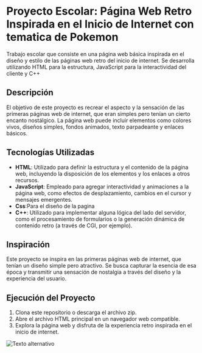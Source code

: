 # Proyecto Escolar: Página Web Retro Inspirada en el Inicio de Internet con tematica de Pokemon

Trabajo escolar que consiste en una página web básica inspirada en el diseño y estilo de las páginas web retro del inicio de internet. Se desarrolla utilizando HTML para la estructura, JavaScript para la interactividad del cliente y C++

## Descripción

El objetivo de este proyecto es recrear el aspecto y la sensación de las primeras páginas web de internet, que eran simples pero tenían un cierto encanto nostálgico. La página web puede incluir elementos como colores vivos, diseños simples, fondos animados, texto parpadeante y enlaces básicos.

## Tecnologías Utilizadas

- **HTML**: Utilizado para definir la estructura y el contenido de la página web, incluyendo la disposición de los elementos y los enlaces a otros recursos.
- **JavaScript**: Empleado para agregar interactividad y animaciones a la página web, como efectos de desplazamiento, cambios en el cursor y mensajes emergentes.
- **Css**:Para el diseño de la pagina
- **C++**: Utilizado para implementar alguna lógica del lado del servidor, como el procesamiento de formularios o la generación dinámica de contenido retro (a través de CGI, por ejemplo).

## Inspiración

Este proyecto se inspira en las primeras páginas web de internet, que tenían un diseño simple pero atractivo. Se busca capturar la esencia de esa época y transmitir una sensación de nostalgia a través del diseño y la experiencia del usuario.

## Ejecución del Proyecto

1. Clona este repositorio o descarga el archivo zip.
2. Abre el archivo HTML principal en un navegador web compatible.
3. Explora la página web y disfruta de la experiencia retro inspirada en el inicio de internet.

![Texto alternativo](240509_14h41m22s_screenshot.png)



